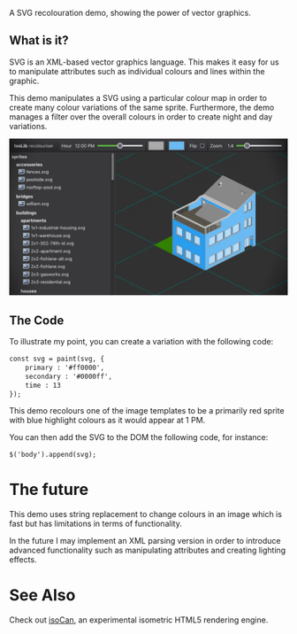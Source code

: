 A SVG recolouration demo, showing the power of vector graphics.

## What is it?

SVG is an XML-based vector graphics language. This makes it easy for us
to manipulate attributes such as individual colours and lines within the
graphic.

This demo manipulates a SVG using a particular colour map in order to
create many colour variations of the same sprite. Furthermore, the demo
manages a filter over the overall colours in order to create night and
day variations.

![The screenshot shows a sprite colourised per the interface](public/screenshot.webp)

## The Code

To illustrate my point, you can create a variation with the following
code:

    const svg = paint(svg, {
    	primary : '#ff0000',
    	secondary : '#0000ff',
    	time : 13
    });

This demo recolours one of the image templates to be a primarily red
sprite with blue highlight colours as it would appear at 1 PM.

You can then add the SVG to the DOM the following code, for instance:

    $('body').append(svg);

# The future

This demo uses string replacement to change colours in an image which is
fast but has limitations in terms of functionality.

In the future I may implement an XML parsing version in order to
introduce advanced functionality such as manipulating attributes and
creating lighting effects.

# See Also

Check out [isoCan](http://isocan.kyd.com.au/), an experimental isometric
HTML5 rendering engine.

